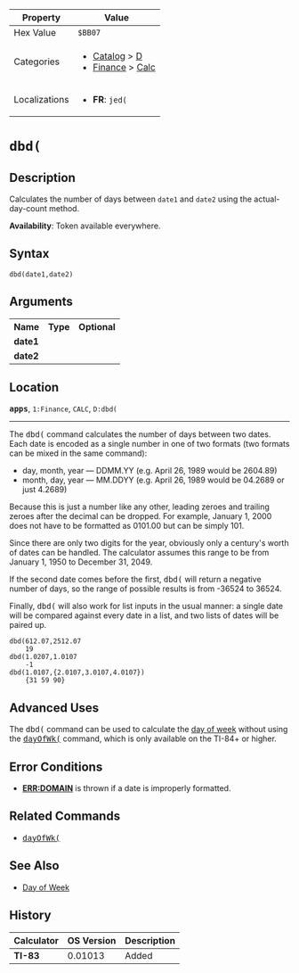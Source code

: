 | Property      | Value |
|---------------|-------|
| Hex Value     | `$BB07`|
| Categories    | <ul><li>[Catalog](<../categories/Catalog.md>) > [D](<../categories/Catalog.md#D>)</li><li>[Finance](<../categories/Finance.md>) > [Calc](<../categories/Finance.md#Calc>)</li></ul> |
| Localizations | <ul><li><b>FR</b>: `jed(`</li></ul> |

# `dbd(`

## Description
Calculates the number of days between `date1` and `date2` using the actual-day-count method.


<b>Availability</b>: Token available everywhere.

## Syntax
`dbd(date1,date2)`

## Arguments
<table>
<tr><th>Name</th><th>Type</th><th>Optional</th></tr>

<tr><td><b>date1</b></td><td></td><td></td></tr>

<tr><td><b>date2</b></td><td></td><td></td></tr>

</table>

## Location
<tt><kbd><b>apps</b></kbd></tt>, `1:Finance`, `CALC`, `D:dbd(`
<hr>

The <tt>dbd(</tt> command calculates the number of days between two dates. Each date is encoded as a single number in one of two formats (two formats can be mixed in the same command):

*   day, month, year — DDMM.YY (e.g. April 26, 1989 would be 2604.89)
*   month, day, year — MM.DDYY (e.g. April 26, 1989 would be 04.2689 or just 4.2689)

Because this is just a number like any other, leading zeroes and trailing zeroes after the decimal can be dropped. For example, January 1, 2000 does not have to be formatted as 0101.00 but can be simply 101.

Since there are only two digits for the year, obviously only a century's worth of dates can be handled. The calculator assumes this range to be from January 1, 1950 to December 31, 2049.

If the second date comes before the first, <tt>dbd(</tt> will return a negative number of days, so the range of possible results is from -36524 to 36524.

Finally, <tt>dbd(</tt> will also work for list inputs in the usual manner: a single date will be compared against every date in a list, and two lists of dates will be paired up.

```ti-basic
dbd(612.07,2512.07
    19
dbd(1.0207,1.0107
    -1
dbd(1.0107,{2.0107,3.0107,4.0107})
    {31 59 90}
```

## Advanced Uses

The <tt>dbd(</tt> command can be used to calculate the [day of week](/day-of-week) without using the <tt><a href="/dayofwk">dayOfWk(</a></tt> command, which is only available on the TI-84+ or higher.

## Error Conditions

*   **[ERR:DOMAIN](/errors#domain)** is thrown if a date is improperly formatted.

## Related Commands

*   <tt><a href="/dayofwk">dayOfWk(</a></tt>

## See Also

*   [Day of Week](/day-of-week)

## History
| Calculator | OS Version | Description |
|------------|------------|-------------|
| <b>TI-83</b> | 0.01013 | Added |


